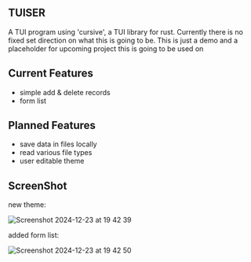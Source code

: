 ## TUISER
A TUI program using 'cursive', a TUI library for rust. Currently there is no fixed set direction on what this is going to be.
This is just a demo and a placeholder for upcoming project this is going to be used on

## Current Features
- simple add & delete records
- form list

## Planned Features
- save data in files locally
- read various file types
- user editable theme

## ScreenShot
new theme:

![Screenshot 2024-12-23 at 19 42 39](https://github.com/user-attachments/assets/db3e13a9-14ad-4049-bd2d-4951be4e3f8a)


added form list:

![Screenshot 2024-12-23 at 19 42 50](https://github.com/user-attachments/assets/ee65a382-ad5c-4be3-b61c-d8e2c74e854e)
